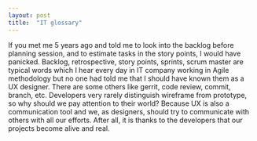 ```yaml
---
layout: post
title:  "IT glossary"
---
```

If you met me 5 years ago and told me to look into the backlog before planning session, and to estimate tasks in the story points, I would have panicked. Backlog, retrospective, story points, sprints, scrum master are typical words which I hear every day in IT company working in Agile methodology but no one had told me that I should have known them as a UX designer. There are some others like gerrit, code review, commit, branch, etc. Developers very rarely distinguish wireframe from prototype, so why should we pay attention to their world? Because UX is also a communication tool and we, as designers, should try to communicate with others with all our efforts. After all, it is thanks to the developers that our projects become alive and real. 

